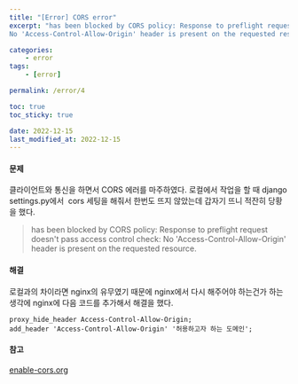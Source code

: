 ```yaml
---
title: "[Error] CORS error"
excerpt: "has been blocked by CORS policy: Response to preflight request doesn't pass access control check:
No 'Access-Control-Allow-Origin' header is present on the requested resource."

categories:
    - error
tags:
    - [error]

permalink: /error/4

toc: true
toc_sticky: true

date: 2022-12-15
last_modified_at: 2022-12-15
---
```


#### **문제**

클라이언트와 통신을 하면서 CORS 에러를 마주하였다. 로컬에서 작업을 할 때 django settings.py에서  cors 세팅을 해줘서 한번도 뜨지 않았는데 갑자기 뜨니 적잔히 당황을 했다.

> has been blocked by CORS policy: Response to preflight request doesn't pass access control check: No 'Access-Control-Allow-Origin' header is present on the requested resource.

#### **해결**

로컬과의 차이라면 nginx의 유무였기 때문에 nginx에서 다시 해주어야 하는건가 하는 생각에 nginx에 다음 코드를 추가해서 해결을 했다.

```
proxy_hide_header Access-Control-Allow-Origin;
add_header 'Access-Control-Allow-Origin' '허용하고자 하는 도메인';
```


#### **참고** 


[enable-cors.org](https://enable-cors.org/server_nginx.html)